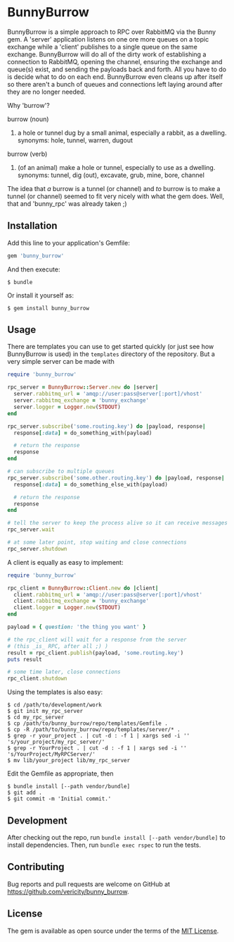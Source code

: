 # BunnyBurrow

BunnyBurrow is a simple approach to RPC over RabbitMQ via the Bunny gem.
A 'server' application listens on one ore more queues on a topic exchange
while a 'client' publishes to a single queue on the same exchange.
BunnyBurrow will do all of the dirty work of establishing a connection to
RabbitMQ, opening the channel, ensuring the exchange and queue(s) exist,
and sending the payloads back and forth. All you have to do is decide what
to do on each end. BunnyBurrow even cleans up after itself so there aren't
a bunch of queues and connections left laying around after they are no
longer needed.

Why 'burrow'?

burrow (noun)
1. a hole or tunnel dug by a small animal, especially a rabbit, as a dwelling.
   synonyms: hole, tunnel, warren, dugout

burrow (verb)
1. (of an animal) make a hole or tunnel, especially to use as a dwelling.
   synonyms:  tunnel, dig (out), excavate, grub, mine, bore, channel

The idea that _a_ burrow is a tunnel (or channel) and _to_ burrow is to
make a tunnel (or channel) seemed to fit very nicely with what the gem does.
Well, that and 'bunny_rpc' was already taken ;)

## Installation

Add this line to your application's Gemfile:

```ruby
gem 'bunny_burrow'
```

And then execute:

    $ bundle

Or install it yourself as:

    $ gem install bunny_burrow

## Usage

There are templates you can use to get started quickly (or just see how
BunnyBurrow is used) in the `templates` directory of the repository. But a
very simple server can be made with

```ruby
require 'bunny_burrow'

rpc_server = BunnyBurrow::Server.new do |server|
  server.rabbitmq_url = 'amqp://user:pass@server[:port]/vhost'
  server.rabbitmq_exchange = 'bunny_exchange'
  server.logger = Logger.new(STDOUT)
end

rpc_server.subscribe('some.routing.key') do |payload, response|
  response[:data] = do_something_with(payload)

  # return the response
  response
end

# can subscribe to multiple queues
rpc_server.subscribe('some.other.routing.key') do |payload, response|
  response[:data] = do_something_else_with(payload)

  # return the response
  response
end

# tell the server to keep the process alive so it can receive messages
rpc_server.wait

# at some later point, stop waiting and close connections
rpc_server.shutdown
```

A client is equally as easy to implement:

```ruby
require 'bunny_burrow'

rpc_client = BunnyBurrow::Client.new do |client|
  client.rabbitmq_url = 'amqp://user:pass@server[:port]/vhost'
  client.rabbitmq_exchange = 'bunny_exchange'
  client.logger = Logger.new(STDOUT)
end

payload = { question: 'the thing you want' }

# the rpc_client will wait for a response from the server
# (this _is_ RPC, after all ;) )
result = rpc_client.publish(payload, 'some.routing.key')
puts result

# some time later, close connections
rpc_client.shutdown
```

Using the templates is also easy:

```
$ cd /path/to/development/work
$ git init my_rpc_server
$ cd my_rpc_server
$ cp /path/to/bunny_burrow/repo/templates/Gemfile .
$ cp -R /path/to/bunny_burrow/repo/templates/server/* .
$ grep -r your_project . | cut -d : -f 1 | xargs sed -i '' 's/your_project/my_rpc_server/'
$ grep -r YourProject . | cut -d : -f 1 | xargs sed -i '' 's/YourProject/MyRPCServer/'
$ mv lib/your_project lib/my_rpc_server
```

Edit the Gemfile as appropriate, then

```
$ bundle install [--path vendor/bundle]
$ git add .
$ git commit -m 'Initial commit.'
```

## Development

After checking out the repo, run `bundle install [--path vendor/bundle]` to install dependencies.
Then, run `bundle exec rspec` to run the tests.

## Contributing

Bug reports and pull requests are welcome on GitHub at https://github.com/vericity/bunny_burrow.

## License

The gem is available as open source under the terms of the [MIT License](http://opensource.org/licenses/MIT).


